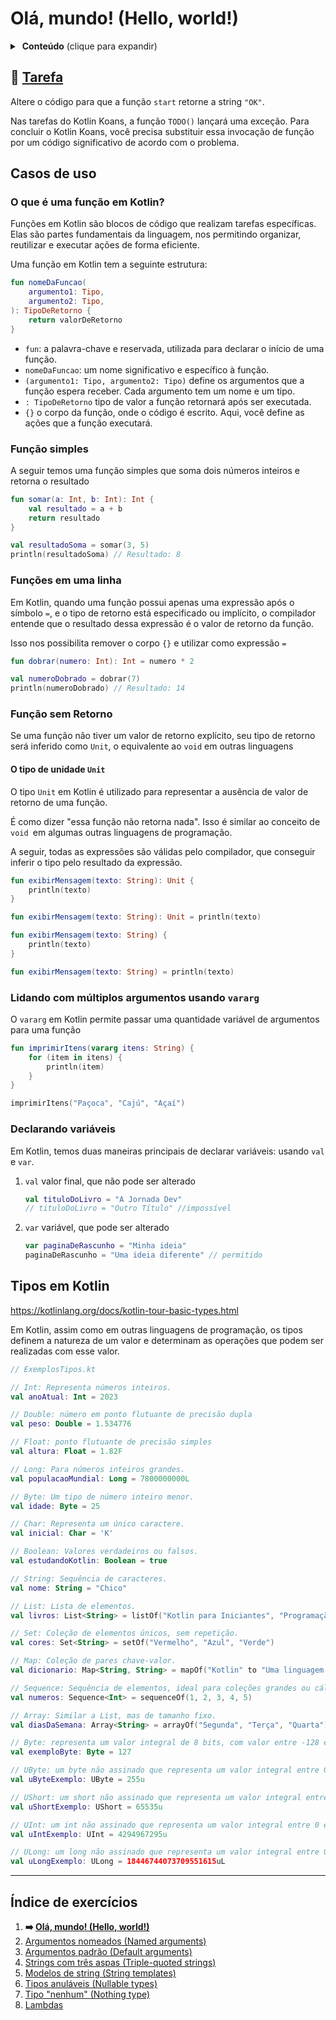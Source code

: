 # Olá, mundo! (Hello, world!)

<details>
<summary>&nbsp;<b>Conteúdo</b> (clique para expandir) </summary>

<p></p>

<!-- TOC -->
* [Olá, mundo! (Hello, world!)](#olá-mundo-hello-world)
  * [🔗 Tarefa](#-tarefa)
  * [Casos de uso](#casos-de-uso)
    * [O que é uma função em Kotlin?](#o-que-é-uma-função-em-kotlin)
    * [Função simples](#função-simples)
    * [Funções em uma linha](#funções-em-uma-linha)
    * [Função sem Retorno](#função-sem-retorno)
      * [O tipo de unidade `Unit`](#o-tipo-de-unidade-unit)
    * [Lidando com múltiplos argumentos usando `vararg`](#lidando-com-múltiplos-argumentos-usando-vararg)
    * [Declarando variáveis](#declarando-variáveis)
  * [Tipos em Kotlin](#tipos-em-kotlin)
  * [Índice de exercícios](#índice-de-exercícios)
<!-- TOC -->

</details>

## 🔗 [Tarefa](https://play.kotlinlang.org/koans/Introduction/Hello,%20world!/Task.kt)

Altere o código para que a função `start` retorne a string `"OK"`.

Nas tarefas do Kotlin Koans, a função `TODO()` lançará uma exceção.
Para concluir o Kotlin Koans, você precisa substituir essa invocação de função por um código significativo de acordo com o problema.

## Casos de uso

### O que é uma função em Kotlin?

Funções em Kotlin são blocos de código que realizam tarefas específicas. Elas são partes fundamentais da linguagem, nos permitindo
organizar, reutilizar e executar ações de forma eficiente.

Uma função em Kotlin tem a seguinte estrutura:

```kotlin
fun nomeDaFuncao(
    argumento1: Tipo,
    argumento2: Tipo,
): TipoDeRetorno {
    return valorDeRetorno
}
```

- `fun`: a palavra-chave e reservada, utilizada para declarar o início de uma função.
- `nomeDaFuncao`: um nome significativo e específico à função.
- `(argumento1: Tipo, argumento2: Tipo)` define os argumentos que a função espera receber. Cada argumento tem um nome e um tipo.
- `: TipoDeRetorno` tipo de valor a função retornará após ser executada.
- `{}` o corpo da função, onde o código é escrito. Aqui, você define as ações que a função executará.

### Função simples

A seguir temos uma função simples que soma dois números inteiros e retorna o resultado

```kotlin
fun somar(a: Int, b: Int): Int {
    val resultado = a + b
    return resultado
}

val resultadoSoma = somar(3, 5)
println(resultadoSoma) // Resultado: 8
```

### Funções em uma linha

Em Kotlin, quando uma função possui apenas uma expressão após o símbolo `=`, e o tipo de retorno está especificado ou implícito, o
compilador entende que
o resultado dessa expressão é o valor de retorno da função.

Isso nos possibilita remover o corpo `{}` e utilizar como expressão `=`

```kotlin
fun dobrar(numero: Int): Int = numero * 2

val numeroDobrado = dobrar(7)
println(numeroDobrado) // Resultado: 14
```

### Função sem Retorno

Se uma função não tiver um valor de retorno explícito, seu tipo de retorno será inferido como `Unit`, o equivalente ao `void` em outras
linguagens

#### O tipo de unidade `Unit`

O tipo `Unit` em Kotlin é utilizado para representar a ausência de valor de retorno de uma função.

É como dizer "essa função não retorna nada". Isso é similar ao conceito de `void `em algumas outras linguagens de programação.

A seguir, todas as expressões são válidas pelo compilador, que conseguir inferir o tipo pelo resultado da expressão.

```kotlin
fun exibirMensagem(texto: String): Unit {
    println(texto)
}
```

```kotlin
fun exibirMensagem(texto: String): Unit = println(texto)
```

```kotlin
fun exibirMensagem(texto: String) {
    println(texto)
}
```

```kotlin
fun exibirMensagem(texto: String) = println(texto)
```

### Lidando com múltiplos argumentos usando `vararg`

O `vararg` em Kotlin permite passar uma quantidade variável de argumentos para uma função

```kotlin
fun imprimirItens(vararg itens: String) {
    for (item in itens) {
        println(item)
    }
}

imprimirItens("Paçoca", "Cajú", "Açaí")
```

### Declarando variáveis

Em Kotlin, temos duas maneiras principais de declarar variáveis: usando `val` e `var`.

1. `val` valor final, que não pode ser alterado
    ```kotlin
    val tituloDoLivro = "A Jornada Dev"
    // tituloDoLivro = "Outro Título" //impossível
    ```
2. `var` variável, que pode ser alterado
    ```kotlin
    var paginaDeRascunho = "Minha ideia"
    paginaDeRascunho = "Uma ideia diferente" // permitido
    ```

## Tipos em Kotlin

https://kotlinlang.org/docs/kotlin-tour-basic-types.html

Em Kotlin, assim como em outras linguagens de programação, os tipos definem a natureza de um valor e determinam as operações que podem ser
realizadas com esse valor.

```kotlin
// ExemplosTipos.kt

// Int: Representa números inteiros.
val anoAtual: Int = 2023

// Double: número em ponto flutuante de precisão dupla
val peso: Double = 1.534776

// Float: ponto flutuante de precisão simples
val altura: Float = 1.82F

// Long: Para números inteiros grandes.
val populacaoMundial: Long = 7800000000L

// Byte: Um tipo de número inteiro menor.
val idade: Byte = 25

// Char: Representa um único caractere.
val inicial: Char = 'K'

// Boolean: Valores verdadeiros ou falsos.
val estudandoKotlin: Boolean = true

// String: Sequência de caracteres.
val nome: String = "Chico"

// List: Lista de elementos.
val livros: List<String> = listOf("Kotlin para Iniciantes", "Programação Funcional")

// Set: Coleção de elementos únicos, sem repetição.
val cores: Set<String> = setOf("Vermelho", "Azul", "Verde")

// Map: Coleção de pares chave-valor.
val dicionario: Map<String, String> = mapOf("Kotlin" to "Uma linguagem de programação", "Lua" to "Outra linguagem de programação")

// Sequence: Sequência de elementos, ideal para coleções grandes ou cálculos mais pesados.
val numeros: Sequence<Int> = sequenceOf(1, 2, 3, 4, 5)

// Array: Similar a List, mas de tamanho fixo.
val diasDaSemana: Array<String> = arrayOf("Segunda", "Terça", "Quarta")

// Byte: representa um valor integral de 8 bits, com valor entre -128 e 127.
val exemploByte: Byte = 127

// UByte: um byte não assinado que representa um valor integral entre 0 e 255.
val uByteExemplo: UByte = 255u

// UShort: um short não assinado que representa um valor integral entre 0 e 65,535.
val uShortExemplo: UShort = 65535u

// UInt: um int não assinado que representa um valor integral entre 0 e 4,294,967,295.
val uIntExemplo: UInt = 4294967295u

// ULong: um long não assinado que representa um valor integral entre 0 e 18,446,744,073,709,551,615.
val uLongExemplo: ULong = 18446744073709551615uL
```

---

## Índice de exercícios

1. **➡️ [Olá, mundo! (Hello, world!)](
   https://github.com/rsicarelli/kotlin-koans-edu-br/blob/main/koans/src/commonMain/kotlin/com/rsicarelli/koansbr/introduction/helloWorld/README.md
   )**
2. [Argumentos nomeados (Named arguments)](https://github.com/rsicarelli/kotlin-koans-edu-br/blob/main/koans/src/commonMain/kotlin/com/rsicarelli/koansbr/introduction/namedArguments/README.md)
3. [Argumentos padrão (Default arguments)](https://github.com/rsicarelli/kotlin-koans-edu-br/blob/main/koans/src/commonMain/kotlin/com/rsicarelli/koansbr/introduction/defaultArguments/README.md)
4. [Strings com três aspas (Triple-quoted strings)](https://github.com/rsicarelli/kotlin-koans-edu-br/blob/main/koans/src/commonMain/kotlin/com/rsicarelli/koansbr/introduction/tripleQuotedStrings/README.md)
5. [Modelos de string (String templates)](https://github.com/rsicarelli/kotlin-koans-edu-br/blob/main/koans/src/commonMain/kotlin/com/rsicarelli/koansbr/introduction/stringTemplates/README.md)
6. [Tipos anuláveis (Nullable types)](https://github.com/rsicarelli/kotlin-koans-edu-br/blob/main/koans/src/commonMain/kotlin/com/rsicarelli/koansbr/introduction/nullableTypes/README.md)
7. [Tipo "nenhum" (Nothing type)](https://github.com/rsicarelli/kotlin-koans-edu-br/blob/main/koans/src/commonMain/kotlin/com/rsicarelli/koansbr/introduction/nothingType/README.md)
8. [Lambdas](https://github.com/rsicarelli/kotlin-koans-edu-br/blob/main/koans/src/commonMain/kotlin/com/rsicarelli/koansbr/introduction/lambdas/README.md)
